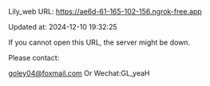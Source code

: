 Lily_web URL: https://ae6d-61-165-102-156.ngrok-free.app

Updated at: 2024-12-10 19:32:25

If you cannot open this URL, the server might be down.

Please contact: 

goley04@foxmail.com Or Wechat:GL_yeaH